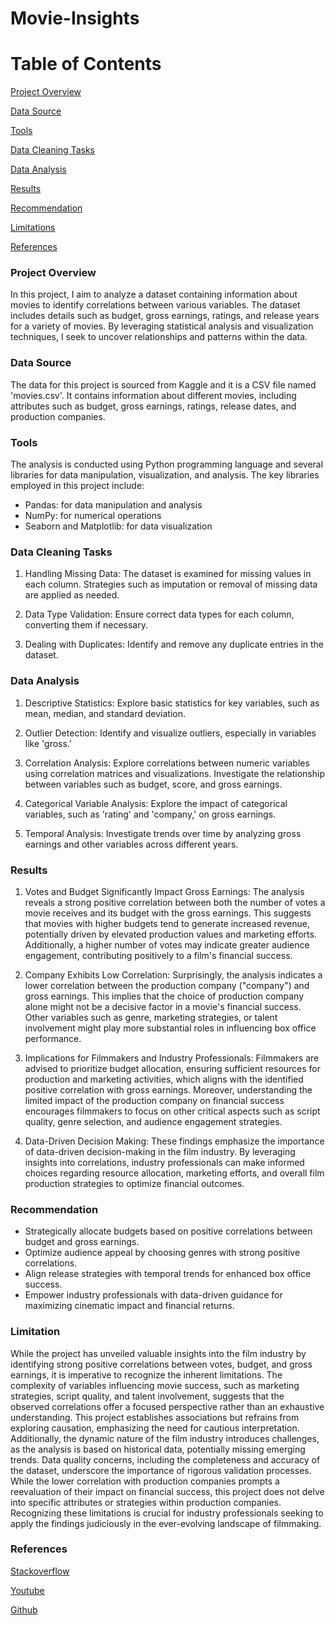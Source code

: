 # Movie-Insights


# Table of Contents

[Project Overview](#Project-Overview)

[Data Source](#Data-Source)

[Tools](#Tools)

[Data Cleaning Tasks](#Data-Cleaning-Tasks)

[Data Analysis](#Data-Analysis)

[Results](#Results)

[Recommendation](#Recommendation)

[Limitations](#Limitation)

[References](#References)

### Project Overview
In this project, I aim to analyze a dataset containing information about movies to identify correlations between various variables. The dataset includes details such as budget, gross earnings, ratings, and release years for a variety of movies. By leveraging statistical analysis and visualization techniques, I seek to uncover relationships and patterns within the data.

### Data Source
The data for this project is sourced from Kaggle and it is a  CSV file named 'movies.csv'. It contains information about different movies, including attributes such as budget, gross earnings, ratings, release dates, and production companies.

### Tools
The analysis is conducted using Python programming language and several libraries for data manipulation, visualization, and analysis. The key libraries employed in this project include:
- Pandas: for data manipulation and analysis
- NumPy: for numerical operations
- Seaborn and Matplotlib: for data visualization

### Data Cleaning Tasks

1. Handling Missing Data: The dataset is examined for missing values in each column. Strategies such as imputation or removal of missing data are applied as needed.

2. Data Type Validation: Ensure correct data types for each column, converting them if necessary.

3. Dealing with Duplicates: Identify and remove any duplicate entries in the dataset.

### Data Analysis

1. Descriptive Statistics: Explore basic statistics for key variables, such as mean, median, and standard deviation.

2. Outlier Detection: Identify and visualize outliers, especially in variables like 'gross.'

3. Correlation Analysis: Explore correlations between numeric variables using correlation matrices and visualizations. Investigate the relationship between variables such as budget, score, and gross earnings.

4. Categorical Variable Analysis: Explore the impact of categorical variables, such as 'rating' and 'company,' on gross earnings.

5. Temporal Analysis: Investigate trends over time by analyzing gross earnings and other variables across different years.

### Results

1. Votes and Budget Significantly Impact Gross Earnings: The analysis reveals a strong positive correlation between both the number of votes a movie receives and its budget with the gross earnings. This suggests that movies with higher budgets tend to generate increased revenue, potentially driven by elevated production values and marketing efforts. Additionally, a higher number of votes may indicate greater audience engagement, contributing positively to a film's financial success.

2. Company Exhibits Low Correlation: Surprisingly, the analysis indicates a lower correlation between the production company ("company") and gross earnings. This implies that the choice of production company alone might not be a decisive factor in a movie's financial success. Other variables such as genre, marketing strategies, or talent involvement might play more substantial roles in influencing box office performance.

3. Implications for Filmmakers and Industry Professionals: Filmmakers are advised to prioritize budget allocation, ensuring sufficient resources for production and marketing activities, which aligns with the identified positive correlation with gross earnings. Moreover, understanding the limited impact of the production company on financial success encourages filmmakers to focus on other critical aspects such as script quality, genre selection, and audience engagement strategies.

4. Data-Driven Decision Making: These findings emphasize the importance of data-driven decision-making in the film industry. By leveraging insights into correlations, industry professionals can make informed choices regarding resource allocation, marketing efforts, and overall film production strategies to optimize financial outcomes. 

### Recommendation

- Strategically allocate budgets based on positive correlations between budget and gross earnings.
- Optimize audience appeal by choosing genres with strong positive correlations.
- Align release strategies with temporal trends for enhanced box office success.
- Empower industry professionals with data-driven guidance for maximizing cinematic impact and financial returns.

### Limitation 
While the project has unveiled valuable insights into the film industry by identifying strong positive correlations between votes, budget, and gross earnings, it is imperative to recognize the inherent limitations. The complexity of variables influencing movie success, such as marketing strategies, script quality, and talent involvement, suggests that the observed correlations offer a focused perspective rather than an exhaustive understanding. This project establishes associations but refrains from exploring causation, emphasizing the need for cautious interpretation. Additionally, the dynamic nature of the film industry introduces challenges, as the analysis is based on historical data, potentially missing emerging trends. Data quality concerns, including the completeness and accuracy of the dataset, underscore the importance of rigorous validation processes. While the lower correlation with production companies prompts a reevaluation of their impact on financial success, this project does not delve into specific attributes or strategies within production companies. Recognizing these limitations is crucial for industry professionals seeking to apply the findings judiciously in the ever-evolving landscape of filmmaking.

### References

[Stackoverflow](https://stackoverflow.com/)

[Youtube](youtube.com)

[Github](github.com)
